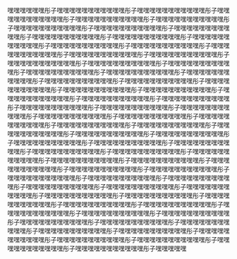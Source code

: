 嘿嘿嘿嘿嘿嘿彤子嘿嘿嘿嘿嘿嘿嘿嘿嘿嘿嘿彤子嘿嘿嘿嘿嘿嘿嘿嘿嘿嘿嘿彤子嘿嘿嘿嘿嘿嘿嘿嘿嘿嘿嘿彤子嘿嘿嘿嘿嘿嘿嘿嘿嘿嘿嘿彤子嘿嘿嘿嘿嘿嘿嘿嘿嘿嘿嘿彤子嘿嘿嘿嘿嘿嘿嘿嘿嘿嘿嘿彤子嘿嘿嘿嘿嘿嘿嘿嘿嘿嘿嘿彤子嘿嘿嘿嘿嘿嘿嘿嘿嘿嘿嘿彤子嘿嘿嘿嘿嘿嘿嘿嘿嘿嘿嘿彤子嘿嘿嘿嘿嘿嘿嘿嘿嘿嘿嘿彤子嘿嘿嘿嘿嘿嘿嘿嘿嘿嘿嘿彤子嘿嘿嘿嘿嘿嘿嘿嘿嘿嘿嘿彤子嘿嘿嘿嘿嘿嘿嘿嘿嘿嘿嘿彤子嘿嘿嘿嘿嘿嘿嘿嘿嘿嘿嘿彤子嘿嘿嘿嘿嘿嘿嘿嘿嘿嘿嘿彤子嘿嘿嘿嘿嘿嘿嘿嘿嘿嘿嘿彤子嘿嘿嘿嘿嘿嘿嘿嘿嘿嘿嘿彤子嘿嘿嘿嘿嘿嘿嘿嘿嘿嘿嘿彤子嘿嘿嘿嘿嘿嘿嘿嘿嘿嘿嘿彤子嘿嘿嘿嘿嘿嘿嘿嘿嘿嘿嘿彤子嘿嘿嘿嘿嘿嘿嘿嘿嘿嘿嘿彤子嘿嘿嘿嘿嘿嘿嘿嘿嘿嘿嘿彤子嘿嘿嘿嘿嘿嘿嘿嘿嘿嘿嘿彤子嘿嘿嘿嘿嘿嘿嘿嘿嘿嘿嘿彤子嘿嘿嘿嘿嘿嘿嘿嘿嘿嘿嘿彤子嘿嘿嘿嘿嘿嘿嘿嘿嘿嘿嘿彤子嘿嘿嘿嘿嘿嘿嘿嘿嘿嘿嘿彤子嘿嘿嘿嘿嘿嘿嘿嘿嘿嘿嘿彤子嘿嘿嘿嘿嘿嘿嘿嘿嘿嘿嘿彤子嘿嘿嘿嘿嘿嘿嘿嘿嘿嘿嘿彤子嘿嘿嘿嘿嘿嘿嘿嘿嘿嘿嘿彤子嘿嘿嘿嘿嘿嘿嘿嘿嘿嘿嘿彤子嘿嘿嘿嘿嘿嘿嘿嘿嘿嘿嘿彤子嘿嘿嘿嘿嘿嘿嘿嘿嘿嘿嘿彤子嘿嘿嘿嘿嘿嘿嘿嘿嘿嘿嘿彤子嘿嘿嘿嘿嘿嘿嘿嘿嘿嘿嘿彤子嘿嘿嘿嘿嘿嘿嘿嘿嘿嘿嘿彤子嘿嘿嘿嘿嘿嘿嘿嘿嘿嘿嘿彤子嘿嘿嘿嘿嘿嘿嘿嘿嘿嘿嘿彤子嘿嘿嘿嘿嘿嘿嘿嘿嘿嘿嘿彤子嘿嘿嘿嘿嘿嘿嘿嘿嘿嘿嘿彤子嘿嘿嘿嘿嘿嘿嘿嘿嘿嘿嘿彤子嘿嘿嘿嘿嘿嘿嘿嘿嘿嘿嘿彤子嘿嘿嘿嘿嘿嘿嘿嘿嘿嘿嘿彤子嘿嘿嘿嘿嘿嘿嘿嘿嘿嘿嘿彤子嘿嘿嘿嘿嘿嘿嘿嘿嘿嘿嘿彤子嘿嘿嘿嘿嘿嘿嘿嘿嘿嘿嘿彤子嘿嘿嘿嘿嘿嘿嘿嘿嘿嘿嘿彤子嘿嘿嘿嘿嘿嘿嘿嘿嘿嘿嘿彤子嘿嘿嘿嘿嘿嘿嘿嘿嘿嘿嘿彤子嘿嘿嘿嘿嘿嘿嘿嘿嘿嘿嘿彤子嘿嘿嘿嘿嘿嘿嘿嘿嘿嘿嘿彤子嘿嘿嘿嘿嘿嘿嘿嘿嘿嘿嘿彤子嘿嘿嘿嘿嘿嘿嘿嘿嘿嘿嘿彤子嘿嘿嘿嘿嘿嘿嘿嘿嘿嘿嘿彤子嘿嘿嘿嘿嘿嘿嘿嘿嘿嘿嘿彤子嘿嘿嘿嘿嘿嘿嘿嘿嘿嘿嘿彤子嘿嘿嘿嘿嘿嘿嘿嘿嘿嘿嘿彤子嘿嘿嘿嘿嘿嘿嘿嘿嘿嘿嘿彤子嘿嘿嘿嘿嘿嘿嘿嘿嘿嘿嘿彤子嘿嘿嘿嘿嘿嘿嘿嘿嘿嘿嘿彤子嘿嘿嘿嘿嘿嘿嘿嘿嘿嘿嘿彤子嘿嘿嘿嘿嘿嘿嘿嘿嘿嘿嘿彤子嘿嘿嘿嘿嘿嘿嘿嘿嘿嘿嘿彤子嘿嘿嘿嘿嘿嘿嘿嘿嘿嘿嘿彤子嘿嘿嘿嘿嘿嘿嘿嘿嘿嘿嘿彤子嘿嘿嘿嘿嘿嘿嘿嘿嘿嘿嘿彤子嘿嘿嘿嘿嘿嘿嘿嘿嘿嘿嘿彤子嘿嘿嘿嘿嘿嘿嘿嘿嘿嘿嘿彤子嘿嘿嘿嘿嘿嘿嘿嘿嘿嘿嘿彤子嘿嘿嘿嘿嘿嘿嘿嘿嘿嘿嘿彤子嘿嘿嘿嘿嘿嘿嘿嘿嘿嘿嘿彤子嘿嘿嘿嘿嘿嘿嘿嘿嘿嘿嘿彤子嘿嘿嘿嘿嘿嘿嘿嘿嘿嘿嘿彤子嘿嘿嘿嘿嘿嘿嘿嘿嘿嘿嘿彤子嘿嘿嘿嘿嘿嘿嘿嘿嘿嘿嘿彤子嘿嘿嘿嘿嘿

